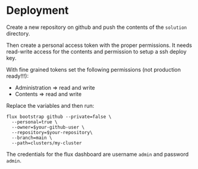 # Deployment

Create a new repository on github and push the contents of the `solution` directory.

Then create a personal access token with the proper permissions. 
It needs read-write access for the contents and permission to setup a ssh deploy key. 

With fine grained tokens set the following permissions (not production ready!!!): 
- Administration => read and write
- Contents => read and write

Replace the variables and then run: 
```shell
flux bootstrap github --private=false \
  --personal=true \
  --owner=$your-github-user \
  --repository=$your-repository\
  --branch=main \
  --path=clusters/my-cluster
```

The credentials for the flux dashboard are username `admin` and password `admin`.